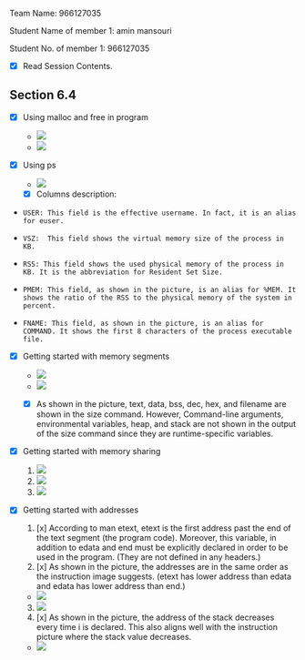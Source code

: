 Team Name: 966127035

Student Name of member 1: amin mansouri

Student No. of member 1: 966127035
- [x] Read Session Contents.

## Section 6.4

- [x] Using malloc and free in program
    - ![](photo_1_2023-09-05_14-55-40.jpg)
    - ![](photo_2_2023-09-05_14-55-40.jpg)


    
- [x]  Using ps
    - ![](photo_3_2023-09-05_14-55-40.jpg)

    - [x] Columns description:
-     USER: This field is the effective username. In fact, it is an alias for euser.
-     VSZ:  This field shows the virtual memory size of the process in KB.
-     RSS: This field shows the used physical memory of the process in KB. It is the abbreviation for Resident Set Size.
-     PMEM: This field, as shown in the picture, is an alias for %MEM. It shows the ratio of the RSS to the physical memory of the system in percent.
-     FNAME: This field, as shown in the picture, is an alias for COMMAND. It shows the first 8 characters of the process executable file.

- [x]  Getting started with memory segments
    - ![](photo_4_2023-09-05_14-55-40.jpg)
    - ![](photo_5_2023-09-05_14-55-40.jpg)
    - [x]  As shown in the picture, text, data, bss, dec, hex, and filename are shown in the size command. However, Command-line arguments, environmental variables, heap, and stack are not shown in the output of the size command since they are runtime-specific variables.
    

- [x] Getting started with memory sharing
    1. ![](photo_6_2023-09-05_14-55-40.jpg)
    1. ![](photo_7_2023-09-05_14-55-40.jpg)
    1. ![](photo_8_2023-09-05_14-55-40.jpg)

- [x] Getting started with addresses
    1. [x] According to man etext, etext is the first address past the end of the text segment (the program code). Moreover, this variable, in addition to edata and end must be explicitly declared in order to be used in the program. (They are not defined in any headers.)
    2. [x]  As shown in the picture, the addresses are in the same order as the instruction image suggests. (etext has lower address than edata and edata has lower address than end.)
    - ![](photo_9_2023-09-05_14-55-40.jpg)
    3. ![](photo_10_2023-09-05_14-55-40.jpg)
    4. [x]  As shown in the picture, the address of the stack decreases every time i is declared. This also aligns well with the instruction picture where the stack value decreases.
    - ![](photo_11_2023-09-05_14-55-40.jpg)